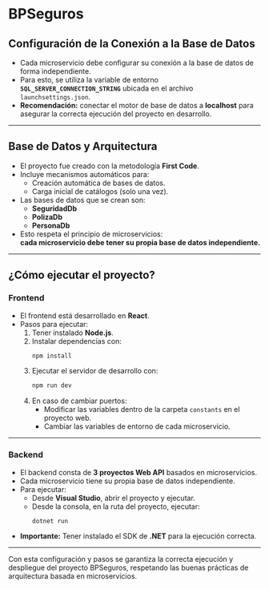 # BPSeguros

## Configuración de la Conexión a la Base de Datos

- Cada microservicio debe configurar su conexión a la base de datos de forma independiente.
- Para esto, se utiliza la variable de entorno **`SQL_SERVER_CONNECTION_STRING`** ubicada en el archivo `launchsettings.json`.
- **Recomendación:** conectar el motor de base de datos a **localhost** para asegurar la correcta ejecución del proyecto en desarrollo.

---

## Base de Datos y Arquitectura

- El proyecto fue creado con la metodología **First Code**.
- Incluye mecanismos automáticos para:
  - Creación automática de bases de datos.
  - Carga inicial de catálogos (solo una vez).
- Las bases de datos que se crean son:
  - **SeguridadDb**
  - **PolizaDb**
  - **PersonaDb**
- Esto respeta el principio de microservicios:  
  **cada microservicio debe tener su propia base de datos independiente.**

---

## ¿Cómo ejecutar el proyecto?

### Frontend

- El frontend está desarrollado en **React**.
- Pasos para ejecutar:
  1. Tener instalado **Node.js**.
  2. Instalar dependencias con:
     ```bash
     npm install
     ```
  3. Ejecutar el servidor de desarrollo con:
     ```bash
     npm run dev
     ```
  4. En caso de cambiar puertos:
     - Modificar las variables dentro de la carpeta `constants` en el proyecto web.
     - Cambiar las variables de entorno de cada microservicio.

---

### Backend

- El backend consta de **3 proyectos Web API** basados en microservicios.
- Cada microservicio tiene su propia base de datos independiente.
- Para ejecutar:
  - Desde **Visual Studio**, abrir el proyecto y ejecutar.
  - Desde la consola, en la ruta del proyecto, ejecutar:
    ```bash
    dotnet run
    ```
- **Importante:** Tener instalado el SDK de **.NET** para la ejecución correcta.

---

Con esta configuración y pasos se garantiza la correcta ejecución y despliegue del proyecto BPSeguros, respetando las buenas prácticas de arquitectura basada en microservicios.
